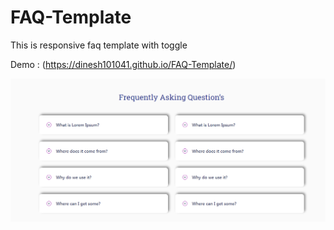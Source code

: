 # FAQ-Template

This is responsive faq template with toggle

Demo : (https://dinesh101041.github.io/FAQ-Template/)

![imgae](faq.png)
